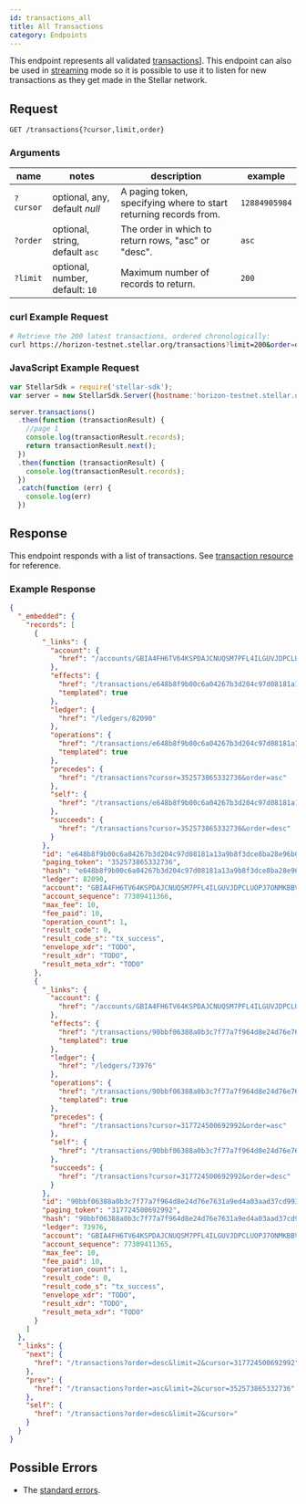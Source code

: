 ```yaml
---
id: transactions_all
title: All Transactions
category: Endpoints
---
```


This endpoint represents all validated [transactions](./resources/transaction.md)].
This endpoint can also be used in [streaming](../guide/responses.md#streaming) mode so it is possible to use it to listen for new transactions as they get made in the Stellar network.

## Request

```
GET /transactions{?cursor,limit,order}
```

### Arguments

| name | notes | description | example |
| ---- | ----- | ----------- | ------- |
| `?cursor` | optional, any, default _null_ | A paging token, specifying where to start returning records from. | `12884905984` |
| `?order`  | optional, string, default `asc` | The order in which to return rows, "asc" or "desc". | `asc` |
| `?limit`  | optional, number, default: `10` | Maximum number of records to return. | `200` |

### curl Example Request

```sh
# Retrieve the 200 latest transactions, ordered chronologically:
curl https://horizon-testnet.stellar.org/transactions?limit=200&order=desc
```

### JavaScript Example Request

```js
var StellarSdk = require('stellar-sdk');
var server = new StellarSdk.Server({hostname:'horizon-testnet.stellar.org', secure:true, port:443});

server.transactions()
  .then(function (transactionResult) {
    //page 1
    console.log(transactionResult.records);
    return transactionResult.next();
  })
  .then(function (transactionResult) {
    console.log(transactionResult.records);
  })
  .catch(function (err) {
    console.log(err)
  })
```

## Response

This endpoint responds with a list of transactions.  See [transaction resource](./resources/transaction.md) for reference.

### Example Response

```json
{
  "_embedded": {
    "records": [
      {
        "_links": {
          "account": {
            "href": "/accounts/GBIA4FH6TV64KSPDAJCNUQSM7PFL4ILGUVJDPCLUOPJ7ONMKBBVUQHRO"
          },
          "effects": {
            "href": "/transactions/e648b8f9b00c6a04267b3d204c97d08181a13a9b8f3dce8ba28e96b03114b149/effects/{?cursor,limit,order}",
            "templated": true
          },
          "ledger": {
            "href": "/ledgers/82090"
          },
          "operations": {
            "href": "/transactions/e648b8f9b00c6a04267b3d204c97d08181a13a9b8f3dce8ba28e96b03114b149/operations/{?cursor,limit,order}",
            "templated": true
          },
          "precedes": {
            "href": "/transactions?cursor=352573865332736&order=asc"
          },
          "self": {
            "href": "/transactions/e648b8f9b00c6a04267b3d204c97d08181a13a9b8f3dce8ba28e96b03114b149"
          },
          "succeeds": {
            "href": "/transactions?cursor=352573865332736&order=desc"
          }
        },
        "id": "e648b8f9b00c6a04267b3d204c97d08181a13a9b8f3dce8ba28e96b03114b149",
        "paging_token": "352573865332736",
        "hash": "e648b8f9b00c6a04267b3d204c97d08181a13a9b8f3dce8ba28e96b03114b149",
        "ledger": 82090,
        "account": "GBIA4FH6TV64KSPDAJCNUQSM7PFL4ILGUVJDPCLUOPJ7ONMKBBVUQHRO",
        "account_sequence": 77309411366,
        "max_fee": 10,
        "fee_paid": 10,
        "operation_count": 1,
        "result_code": 0,
        "result_code_s": "tx_success",
        "envelope_xdr": "TODO",
        "result_xdr": "TODO",
        "result_meta_xdr": "TODO"
      },
      {
        "_links": {
          "account": {
            "href": "/accounts/GBIA4FH6TV64KSPDAJCNUQSM7PFL4ILGUVJDPCLUOPJ7ONMKBBVUQHRO"
          },
          "effects": {
            "href": "/transactions/90bbf06388a0b3c7f77a7f964d8e24d76e7631a9ed4a03aad37cd99371ce0280/effects/{?cursor,limit,order}",
            "templated": true
          },
          "ledger": {
            "href": "/ledgers/73976"
          },
          "operations": {
            "href": "/transactions/90bbf06388a0b3c7f77a7f964d8e24d76e7631a9ed4a03aad37cd99371ce0280/operations/{?cursor,limit,order}",
            "templated": true
          },
          "precedes": {
            "href": "/transactions?cursor=317724500692992&order=asc"
          },
          "self": {
            "href": "/transactions/90bbf06388a0b3c7f77a7f964d8e24d76e7631a9ed4a03aad37cd99371ce0280"
          },
          "succeeds": {
            "href": "/transactions?cursor=317724500692992&order=desc"
          }
        },
        "id": "90bbf06388a0b3c7f77a7f964d8e24d76e7631a9ed4a03aad37cd99371ce0280",
        "paging_token": "317724500692992",
        "hash": "90bbf06388a0b3c7f77a7f964d8e24d76e7631a9ed4a03aad37cd99371ce0280",
        "ledger": 73976,
        "account": "GBIA4FH6TV64KSPDAJCNUQSM7PFL4ILGUVJDPCLUOPJ7ONMKBBVUQHRO",
        "account_sequence": 77309411365,
        "max_fee": 10,
        "fee_paid": 10,
        "operation_count": 1,
        "result_code": 0,
        "result_code_s": "tx_success",
        "envelope_xdr": "TODO",
        "result_xdr": "TODO",
        "result_meta_xdr": "TODO"
      }
    ]
  },
  "_links": {
    "next": {
      "href": "/transactions?order=desc&limit=2&cursor=317724500692992"
    },
    "prev": {
      "href": "/transactions?order=asc&limit=2&cursor=352573865332736"
    },
    "self": {
      "href": "/transactions?order=desc&limit=2&cursor="
    }
  }
}
```

## Possible Errors

- The [standard errors](../guide/errors.md#Standard_Errors).
